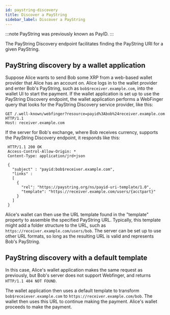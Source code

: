```yaml
---
id: paystring-discovery
title: Discover a PayString
sidebar_label: Discover a PayString
---
```


:::note
PayString was previously known as PayID.
:::

The PayString Discovery endpoint facilitates finding the PayString URI for a given PayString.

## PayString discovery by a wallet application

Suppose Alice wants to send Bob some XRP from a web-based wallet provider that Alice has an account on. Alice logs in to the wallet provider and enter Bob's PayString, such as `bob$receiver.example.com`, into the wallet UI to start the payment. If the wallet application is set up to use the PayString Discovery endpoint, the wallet application performs a WebFinger query that looks for the PayString Discovery service provider, like this:

```
GET /.well-known/webfinger?resource=payid%3Abob%24receiver.example.com
HTTP/1.1
Host: receiver.example.com
```

If the server for Bob's exchange, where Bob receives currency, supports the PayString Discovery endpoint, it responds like this:

```
 HTTP/1.1 200 OK
 Access-Control-Allow-Origin: *
 Content-Type: application/jrd+json

 {
   "subject" : "payid:bob$receiver.example.com",
   "links" :
   [
     {
       "rel": "https://paystring.org/ns/payid-uri-template/1.0",
       "template": "https://receiver.example.com/users/{acctpart}"
     }
   ]
 }
```

Alice's wallet can then use the URL template found in the "template" property to assemble the specified PayString URL. Typically, this template might add a folder structure to the URL, such as `https://receiver.example.com/users/bob`. The server can be set up to use other URL formats, so long as the resulting URL is valid and represents Bob's PayString.

## PayString discovery with a default template

In this case, Alice's wallet application makes the same request as previously, but Bob's server does not support Webfinger, and returns `HTTP/1.1 404 NOT FOUND`.

The wallet application then uses a default template to transform `bob$receiever.example.com`
to `https://receiver.example.com/bob`. The wallet then uses this URL to continue making the payment. Alice's wallet proceeds to make the payment.

